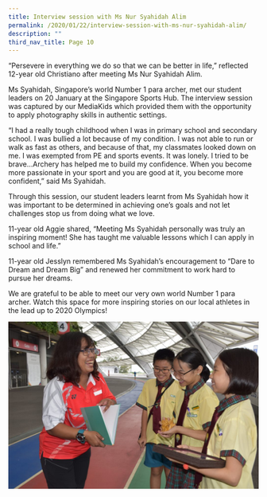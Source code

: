 ```yaml
---
title: Interview session with Ms Nur Syahidah Alim
permalink: /2020/01/22/interview-session-with-ms-nur-syahidah-alim/
description: ""
third_nav_title: Page 10
---
```

<p>&ldquo;Persevere in everything we do so that we can be better in life,&rdquo; reflected 12-year old Christiano after meeting Ms Nur Syahidah Alim.</p>
<p>Ms Syahidah, Singapore&rsquo;s world Number 1 para archer, met our student leaders on 20 January at the Singapore Sports Hub. The interview session was captured by our MediaKids which provided them with the opportunity to apply photography skills in authentic settings.</p>
<p>&ldquo;I had a really tough childhood when I was in primary school and secondary school. I was bullied a lot because of my condition. I was not able to run or walk as fast as others, and because of that, my classmates looked down on me. I was exempted from PE and sports events. It was lonely. I tried to be brave&hellip;Archery has helped me to build my confidence. When you become more passionate in your sport and you are good at it, you become more confident,&rdquo; said Ms Syahidah.</p>
<p>Through this session, our student leaders learnt from Ms Syahidah how it was important to be determined in achieving one&rsquo;s goals and not let challenges stop us from doing what we love.</p>
<p>11-year old Aggie shared, &ldquo;Meeting Ms Syahidah personally was truly an inspiring moment! She has taught me valuable lessons which I can apply in school and life.&rdquo;</p>
<p>11-year old Jesslyn remembered Ms Syahidah&rsquo;s encouragement to &ldquo;Dare to Dream and Dream Big&rdquo; and renewed her commitment to work hard to pursue her dreams.</p>
<p>We are grateful to be able to meet our very own world Number 1 para archer. Watch this space for more inspiring stories on our local athletes in the lead up to 2020 Olympics!</p>

![](/images/DSC_0064-1024x683.jpg)